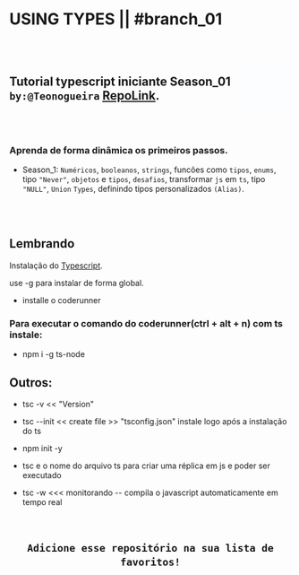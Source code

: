 #  USING TYPES || #branch_01
<br/><br/>
<img src="https://github.com/TeoNogueira/TypeScript-2022/blob/season_01/assets/gifs/ts_anima.gif" title="Using types - Typescript 2022" align="right" width="95" height="95">


## Tutorial typescript iniciante Season_01 `by:@Teonogueira` [RepoLink].
<br/><br/>
### Aprenda de forma dinâmica os primeiros passos.

*  Season_1:  `Numéricos`, `booleanos`, `strings`, funcões como `tipos`, `enums`, tipo `"Never"`, `objetos` e `tipos`, `desafios`, transformar `js` em `ts`, tipo `"NULL"`, `Union` `Types`, definindo tipos personalizados `(Alias)`.

<br/><br/>

## Lembrando

Instalação do [Typescript].

use -g para instalar de forma global.

* installe o coderunner

### Para executar o comando do coderunner(ctrl + alt + n) com ts instale:
* npm i -g ts-node


## Outros:

* tsc -v << "Version"

* tsc --init << create file >> "tsconfig.json" instale logo após a instalação do ts

* npm init -y

* tsc e o nome do arquivo ts para criar uma réplica em js e poder ser executado

* tsc -w <<< monitorando -- compila o javascript automaticamente em tempo real



<br/>



[RepoLink]: https://github.com/TeoNogueira/TypeScript-2022
[Typescript]: https://www.npmjs.com/package/typescript
[Teonogueira]: https://github.com/postcss/sugarss
[Package Control]: https://packagecontrol.io/

## <div align="center">`Adicione esse repositório na sua lista de favoritos!`</div>
